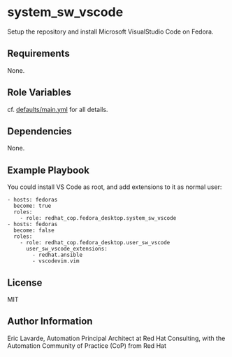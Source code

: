 system\_sw\_vscode
======================

Setup the repository and install Microsoft VisualStudio Code on Fedora.

Requirements
------------

None.

Role Variables
--------------

cf. [defaults/main.yml](defaults/main.yml) for all details.

Dependencies
------------

None.

Example Playbook
----------------

You could install VS Code as root, and add extensions to it as normal user:

    - hosts: fedoras
      become: true
      roles:
        - role: redhat_cop.fedora_desktop.system_sw_vscode
    - hosts: fedoras
      become: false
      roles:
        - role: redhat_cop.fedora_desktop.user_sw_vscode
          user_sw_vscode_extensions:
            - redhat.ansible
            - vscodevim.vim

License
-------

MIT

Author Information
------------------

Eric Lavarde, Automation Principal Architect at Red Hat Consulting,
with the Automation Community of Practice (CoP) from Red Hat
